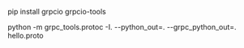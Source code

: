 pip install grpcio grpcio-tools

python -m grpc_tools.protoc -I. --python_out=. --grpc_python_out=. hello.proto